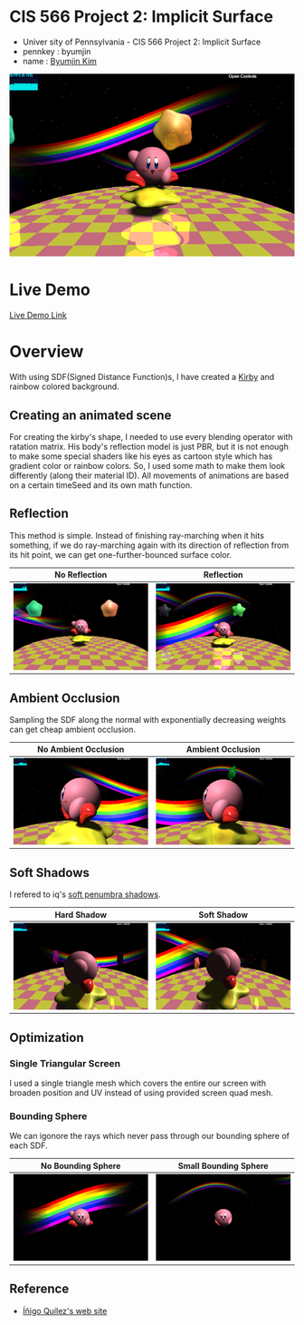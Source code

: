 # CIS 566 Project 2: Implicit Surface

* Univer sity of Pennsylvania - CIS 566 Project 2: Implicit Surface
* pennkey : byumjin
* name : [Byumjin Kim](https://github.com/byumjin)

![](imgs/main.png)

# Live Demo

[Live Demo Link](https://byumjin.github.io/procedural_kirby/)

# Overview

With using SDF(Signed Distance Function)s, I have created a [Kirby](https://www.youtube.com/watch?v=DPafFVi6BaE) and rainbow colored background. 

## Creating an animated scene

For creating the kirby's shape, I needed to use every blending operator with ratation matrix.
His body's reflection model is just PBR, but it is not enough to make some special shaders like his eyes as cartoon style which has gradient color or rainbow colors. So, I used some math to make them look differently (along their material ID).
All movements of animations are based on a certain timeSeed and its own math function.

## Reflection

This method is simple. Instead of finishing ray-marching when it hits something, if we do ray-marching again with its direction of reflection from its hit point, we can get one-further-bounced surface color.

| No Reflection | Reflection |
| --- | --- |
| ![](imgs/re00.png) | ![](imgs/re01.png) |

## Ambient Occlusion

Sampling the SDF along the normal with exponentially decreasing weights can get cheap ambient occlusion.

| No Ambient Occlusion | Ambient Occlusion |
| --- | --- |
| ![](imgs/ao00.png) | ![](imgs/ao01.png) |

## Soft Shadows

I refered to iq's [soft penumbra shadows](http://www.iquilezles.org/www/articles/rmshadows/rmshadows.htm).

| Hard Shadow | Soft Shadow |
| --- | --- |
| ![](imgs/s00.png) | ![](imgs/s01.png) |

## Optimization

### Single Triangular Screen

I used a single triangle mesh which covers the entire our screen with broaden position and UV instead of using provided screen quad mesh.

### Bounding Sphere

We can igonore the rays which never pass through our bounding sphere of each SDF.

| No Bounding Sphere | Small Bounding Sphere  |
| --- | --- |
| ![](imgs/b00.png) | ![](imgs/b01.png) |

## Reference

- [Íñigo Quílez's web site](http://www.iquilezles.org/index.html)
